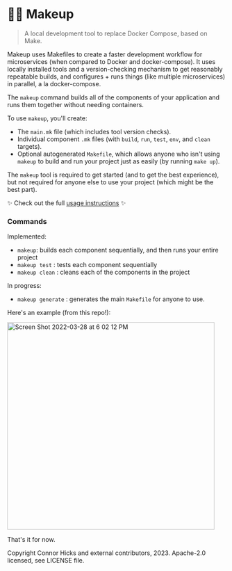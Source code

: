 # 💅🏽 Makeup

> A local development tool to replace Docker Compose, based on Make.

Makeup uses Makefiles to create a faster development workflow for microservices (when compared to Docker and docker-compose). It uses locally installed tools and a version-checking mechanism to get reasonably repeatable builds, and configures + runs things (like multiple microservices) in parallel, a la docker-compose.

The `makeup` command builds all of the components of your application and runs them together without needing containers.

To use `makeup`, you'll create: 
- The `main.mk` file (which includes tool version checks).
- Individual component `.mk` files (with `build`, `run`, `test`, `env`, and `clean` targets).
- Optional autogenerated `Makefile`, which allows anyone who isn't using `makeup` to build and run your project just as easily (by running `make up`).

The `makeup` tool is required to get started (and to get the best experience), but not required for anyone else to use your project (which might be the best part).

✨ Check out the full [usage instructions](./USAGE.md) ✨

### Commands

Implemented:
- `makeup`: builds each component sequentially, and then runs your entire project
- `makeup test` : tests each component sequentially
- `makeup clean` : cleans each of the components in the project

In progress:
- `makeup generate` : generates the main `Makefile` for anyone to use.

Here's an example (from this repo!):

<img width="477" alt="Screen Shot 2022-03-28 at 6 02 12 PM" src="https://user-images.githubusercontent.com/5942370/160494661-f731be1d-d579-4bb1-acf7-7575adcb22e7.png">

That's it for now.

Copyright Connor Hicks and external contributors, 2023. Apache-2.0 licensed, see LICENSE file.